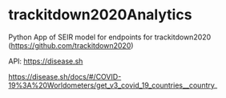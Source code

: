 # trackitdown2020Analytics
Python App of SEIR model for endpoints for trackitdown2020 (https://github.com/trackitdown2020)

API:
https://disease.sh

https://disease.sh/docs/#/COVID-19%3A%20Worldometers/get_v3_covid_19_countries__country_

